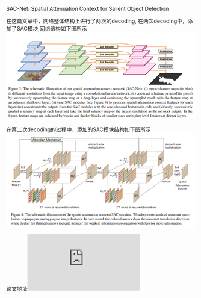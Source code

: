 SAC-Net: Spatial Attenuation Context for Salient Object Detection

在这篇文章中，网络整体结构上进行了两次的decoding, 在两次decoding中，添加了SAC模块,网络结构如下图所示 ![网络结构](https://github.com/sunshinee24/Paper/blob/master/images/SAC-Net1.png)

在第二次decoding的过程中，添加的SAC模块结构如下图所示![SAC模块](https://github.com/sunshinee24/Paper/blob/master/images/SAC-Net2.png)


论文地址![论文地址](https://arxiv.org/pdf/1903.10152.pdf)
